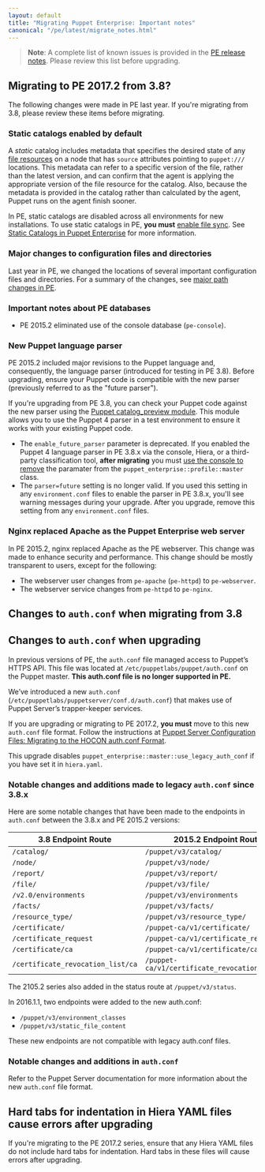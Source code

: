 ```yaml
---
layout: default
title: "Migrating Puppet Enterprise: Important notes"
canonical: "/pe/latest/migrate_notes.html"
---
```


>**Note**: A complete list of known issues is provided in the [PE release notes](./release_notes_known_issues.html). Please review this list before upgrading.


## Migrating to PE 2017.2 from 3.8?

The following changes were made in PE last year. If you're migrating from 3.8, please review these items before migrating.

### Static catalogs enabled by default

A *static* catalog includes metadata that specifies the desired state of any [file resources]({{puppet}}/types/file.html) on a node that has `source` attributes pointing to `puppet:///` locations. This metadata can refer to a specific version of the file, rather than the latest version, and can confirm that the agent is applying the appropriate version of the file resource for the catalog. Also, because the metadata is provided in the catalog rather than calculated by the agent, Puppet runs on the agent finish sooner.

In PE, static catalogs are disabled across all environments for new installations. To use static catalogs in PE, **you must** [enable file sync](./cmgmt_filesync.html#enabling-or-disabling-file-sync). See [Static Catalogs in Puppet Enterprise](./static_catalogs.html) for more information.


### Major changes to configuration files and directories

Last year in PE, we changed the locations of several important configuration files and directories. For a summary of the changes, see [major path changes in PE](./install_upgrading_path_changes.html).

### Important notes about PE databases 

- PE 2015.2 eliminated use of the console database (`pe-console`). 

### New Puppet language parser

PE 2015.2 included major revisions to the Puppet language and, consequently, the language parser (introduced for testing in PE 3.8). Before upgrading, ensure your Puppet code is compatible with the new parser (previously referred to as the "future parser").

If you're upgrading from PE 3.8, you can check your Puppet code against the new parser using the [Puppet catalog_preview module](https://forge.puppetlabs.com/puppetlabs/catalog_preview). This module allows you to use the Puppet 4 parser in a test environment to ensure it works with your existing Puppet code.

* The `enable_future_parser` parameter is deprecated. If you enabled the Puppet 4 language parser in PE 3.8.x via the console, Hiera, or a third-party classification tool, **after migrating** you must [use the console to remove](./console_classes_groups_making_changes.html#deleting-parameters) the paramater from the `puppet_enterprise::profile::master` class. 
* The `parser=future` setting is no longer valid. If you used this setting in any `environment.conf` files to enable the parser in PE 3.8.x, you'll see warning messages during your upgrade. After you upgrade, remove this setting from any `environment.conf` files.

### Nginx replaced Apache as the Puppet Enterprise web server

In PE 2015.2, nginx replaced Apache as the PE webserver. This change was made to enhance security and performance. This change should be mostly transparent to users, except for the following:

- The webserver user changes from `pe-apache` (`pe-httpd`) to `pe-webserver`.
- The webserver service changes from `pe-httpd` to `pe-nginx`.

## Changes to `auth.conf` when migrating from 3.8

## Changes to `auth.conf` when upgrading

In previous versions of PE, the `auth.conf` file managed access to Puppet’s HTTPS API. This file was located at `/etc/puppetlabs/puppet/auth.conf` on the Puppet master. **This auth.conf file is no longer supported in PE.**
 
We’ve introduced a new `auth.conf` (`/etc/puppetlabs/puppetserver/conf.d/auth.conf`) that makes use of Puppet Server’s trapper-keeper services.
 
If you are upgrading or migrating to PE 2017.2, **you must** move to this new `auth.conf` file format. Follow the instructions at [Puppet Server Configuration Files: Migrating to the HOCON auth.conf Format]({{puppetserver}}/config_file_auth_migration.html).
 
This upgrade disables `puppet_enterprise::master::use_legacy_auth_conf` if you have set it in `hiera.yaml`.

### Notable changes and additions made to legacy `auth.conf` since 3.8.x

Here are some notable changes that have been made to the endpoints in `auth.conf` between the 3.8.x and PE 2015.2 versions:

3.8 Endpoint Route | 2015.2 Endpoint Route
----------|-------------------------------
`/catalog/` | `/puppet/v3/catalog/`
`/node/`    | `/puppet/v3/node/`
`/report/`  | `/puppet/v3/report/`
`/file/`  | `/puppet/v3/file/`
`/v2.0/environments` | `/puppet/v3/environments`
`/facts/`   | `/puppet/v3/facts/`
`/resource_type/` | `/puppet/v3/resource_type/`
`/certificate/`   | `/puppet-ca/v1/certificate/`
`/certificate_request` | `/puppet-ca/v1/certificate_request`
`/certificate/ca` | `/puppet-ca/v1/certificate/ca`
`/certificate_revocation_list/ca` | `/puppet-ca/v1/certificate_revocation_list/ca`

The 2105.2 series also added in the status route at `/puppet/v3/status`.

In 2016.1.1, two endpoints were added to the new auth.conf:

- `/puppet/v3/environment_classes`
- `/puppet/v3/static_file_content`

These new endpoints are not compatible with legacy auth.conf files.

### Notable changes and additions in `auth.conf`

Refer to the Puppet Server documentation for more information about the new `auth.conf` file format. 

## Hard tabs for indentation in Hiera YAML files cause errors after upgrading

If you're migrating to the PE 2017.2 series, ensure that any Hiera YAML files do not include hard tabs for indentation. Hard tabs in these files will cause errors after upgrading. 
